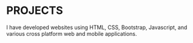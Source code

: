 # PROJECTS
I have developed websites using HTML, CSS, Bootstrap, Javascript, and various cross platform web and mobile applications.

